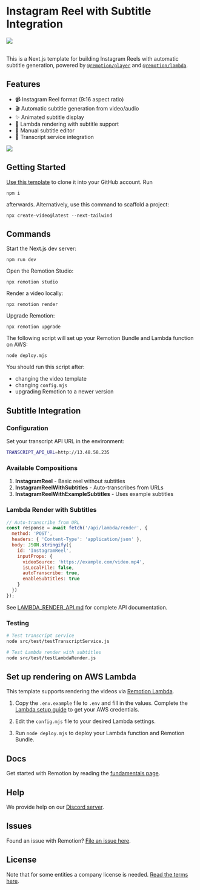 # Instagram Reel with Subtitle Integration

<img src="https://github.com/remotion-dev/template-next/assets/1629785/9092db5f-7c0c-4d38-97c4-5f5a61f5cc098" />
<br/>
<br/>

This is a Next.js template for building Instagram Reels with automatic subtitle generation, powered by [`@remotion/player`](https://remotion.dev/player) and [`@remotion/lambda`](https://remotion.dev/lambda).

## Features

- 📹 Instagram Reel format (9:16 aspect ratio)
- 🎬 Automatic subtitle generation from video/audio
- ✨ Animated subtitle display
- 🚀 Lambda rendering with subtitle support
- 📝 Manual subtitle editor
- 🔗 Transcript service integration

<img src="https://github.com/remotion-dev/template-next/assets/1629785/c9c2e5ca-2637-4ec8-8e40-a8feb5740d88" />

## Getting Started

[Use this template](https://github.com/new?template_name=template-next-app-dir-tailwind&template_owner=remotion-dev) to clone it into your GitHub account. Run

```
npm i
```

afterwards. Alternatively, use this command to scaffold a project:

```
npx create-video@latest --next-tailwind
```

## Commands

Start the Next.js dev server:

```
npm run dev
```

Open the Remotion Studio:

```
npx remotion studio
```

Render a video locally:

```
npx remotion render
```

Upgrade Remotion:

```
npx remotion upgrade
```

The following script will set up your Remotion Bundle and Lambda function on AWS:

```
node deploy.mjs
```

You should run this script after:

- changing the video template
- changing `config.mjs`
- upgrading Remotion to a newer version

## Subtitle Integration

### Configuration

Set your transcript API URL in the environment:

```bash
TRANSCRIPT_API_URL=http://13.48.58.235
```

### Available Compositions

1. **InstagramReel** - Basic reel without subtitles
2. **InstagramReelWithSubtitles** - Auto-transcribes from URLs
3. **InstagramReelWithExampleSubtitles** - Uses example subtitles

### Lambda Render with Subtitles

```javascript
// Auto-transcribe from URL
const response = await fetch('/api/lambda/render', {
  method: 'POST',
  headers: { 'Content-Type': 'application/json' },
  body: JSON.stringify({
    id: 'InstagramReel',
    inputProps: {
      videoSource: 'https://example.com/video.mp4',
      isLocalFile: false,
      autoTranscribe: true,
      enableSubtitles: true
    }
  })
});
```

See [LAMBDA_RENDER_API.md](./LAMBDA_RENDER_API.md) for complete API documentation.

### Testing

```bash
# Test transcript service
node src/test/testTranscriptService.js

# Test Lambda render with subtitles
node src/test/testLambdaRender.js
```

## Set up rendering on AWS Lambda

This template supports rendering the videos via [Remotion Lambda](https://remotion.dev/lambda).

1. Copy the `.env.example` file to `.env` and fill in the values.
   Complete the [Lambda setup guide](https://www.remotion.dev/docs/lambda/setup) to get your AWS credentials.

1. Edit the `config.mjs` file to your desired Lambda settings.

1. Run `node deploy.mjs` to deploy your Lambda function and Remotion Bundle.

## Docs

Get started with Remotion by reading the [fundamentals page](https://www.remotion.dev/docs/the-fundamentals).

## Help

We provide help on our [Discord server](https://remotion.dev/discord).

## Issues

Found an issue with Remotion? [File an issue here](https://remotion.dev/issue).

## License

Note that for some entities a company license is needed. [Read the terms here](https://github.com/remotion-dev/remotion/blob/main/LICENSE.md).

